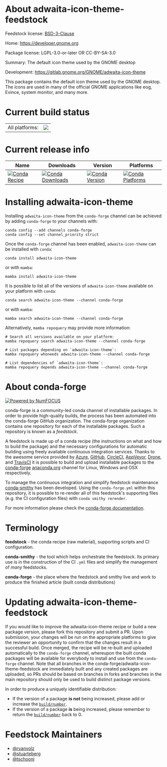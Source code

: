 About adwaita-icon-theme-feedstock
==================================

Feedstock license: [BSD-3-Clause](https://github.com/conda-forge/adwaita-icon-theme-feedstock/blob/main/LICENSE.txt)

Home: https://developer.gnome.org

Package license: LGPL-3.0-or-later OR CC-BY-SA-3.0

Summary: The default icon theme used by the GNOME desktop

Development: https://gitlab.gnome.org/GNOME/adwaita-icon-theme

This package contains the default icon theme used by the GNOME desktop.
The icons are used in many of the official GNOME applications like eog,
Evince, system monitor, and many more.


Current build status
====================


<table><tr><td>All platforms:</td>
    <td>
      <a href="https://dev.azure.com/conda-forge/feedstock-builds/_build/latest?definitionId=9564&branchName=main">
        <img src="https://dev.azure.com/conda-forge/feedstock-builds/_apis/build/status/adwaita-icon-theme-feedstock?branchName=main">
      </a>
    </td>
  </tr>
</table>

Current release info
====================

| Name | Downloads | Version | Platforms |
| --- | --- | --- | --- |
| [![Conda Recipe](https://img.shields.io/badge/recipe-adwaita--icon--theme-green.svg)](https://anaconda.org/conda-forge/adwaita-icon-theme) | [![Conda Downloads](https://img.shields.io/conda/dn/conda-forge/adwaita-icon-theme.svg)](https://anaconda.org/conda-forge/adwaita-icon-theme) | [![Conda Version](https://img.shields.io/conda/vn/conda-forge/adwaita-icon-theme.svg)](https://anaconda.org/conda-forge/adwaita-icon-theme) | [![Conda Platforms](https://img.shields.io/conda/pn/conda-forge/adwaita-icon-theme.svg)](https://anaconda.org/conda-forge/adwaita-icon-theme) |

Installing adwaita-icon-theme
=============================

Installing `adwaita-icon-theme` from the `conda-forge` channel can be achieved by adding `conda-forge` to your channels with:

```
conda config --add channels conda-forge
conda config --set channel_priority strict
```

Once the `conda-forge` channel has been enabled, `adwaita-icon-theme` can be installed with `conda`:

```
conda install adwaita-icon-theme
```

or with `mamba`:

```
mamba install adwaita-icon-theme
```

It is possible to list all of the versions of `adwaita-icon-theme` available on your platform with `conda`:

```
conda search adwaita-icon-theme --channel conda-forge
```

or with `mamba`:

```
mamba search adwaita-icon-theme --channel conda-forge
```

Alternatively, `mamba repoquery` may provide more information:

```
# Search all versions available on your platform:
mamba repoquery search adwaita-icon-theme --channel conda-forge

# List packages depending on `adwaita-icon-theme`:
mamba repoquery whoneeds adwaita-icon-theme --channel conda-forge

# List dependencies of `adwaita-icon-theme`:
mamba repoquery depends adwaita-icon-theme --channel conda-forge
```


About conda-forge
=================

[![Powered by
NumFOCUS](https://img.shields.io/badge/powered%20by-NumFOCUS-orange.svg?style=flat&colorA=E1523D&colorB=007D8A)](https://numfocus.org)

conda-forge is a community-led conda channel of installable packages.
In order to provide high-quality builds, the process has been automated into the
conda-forge GitHub organization. The conda-forge organization contains one repository
for each of the installable packages. Such a repository is known as a *feedstock*.

A feedstock is made up of a conda recipe (the instructions on what and how to build
the package) and the necessary configurations for automatic building using freely
available continuous integration services. Thanks to the awesome service provided by
[Azure](https://azure.microsoft.com/en-us/services/devops/), [GitHub](https://github.com/),
[CircleCI](https://circleci.com/), [AppVeyor](https://www.appveyor.com/),
[Drone](https://cloud.drone.io/welcome), and [TravisCI](https://travis-ci.com/)
it is possible to build and upload installable packages to the
[conda-forge](https://anaconda.org/conda-forge) [anaconda.org](https://anaconda.org/)
channel for Linux, Windows and OSX respectively.

To manage the continuous integration and simplify feedstock maintenance
[conda-smithy](https://github.com/conda-forge/conda-smithy) has been developed.
Using the ``conda-forge.yml`` within this repository, it is possible to re-render all of
this feedstock's supporting files (e.g. the CI configuration files) with ``conda smithy rerender``.

For more information please check the [conda-forge documentation](https://conda-forge.org/docs/).

Terminology
===========

**feedstock** - the conda recipe (raw material), supporting scripts and CI configuration.

**conda-smithy** - the tool which helps orchestrate the feedstock.
                   Its primary use is in the construction of the CI ``.yml`` files
                   and simplify the management of *many* feedstocks.

**conda-forge** - the place where the feedstock and smithy live and work to
                  produce the finished article (built conda distributions)


Updating adwaita-icon-theme-feedstock
=====================================

If you would like to improve the adwaita-icon-theme recipe or build a new
package version, please fork this repository and submit a PR. Upon submission,
your changes will be run on the appropriate platforms to give the reviewer an
opportunity to confirm that the changes result in a successful build. Once
merged, the recipe will be re-built and uploaded automatically to the
`conda-forge` channel, whereupon the built conda packages will be available for
everybody to install and use from the `conda-forge` channel.
Note that all branches in the conda-forge/adwaita-icon-theme-feedstock are
immediately built and any created packages are uploaded, so PRs should be based
on branches in forks and branches in the main repository should only be used to
build distinct package versions.

In order to produce a uniquely identifiable distribution:
 * If the version of a package **is not** being increased, please add or increase
   the [``build/number``](https://docs.conda.io/projects/conda-build/en/latest/resources/define-metadata.html#build-number-and-string).
 * If the version of a package **is** being increased, please remember to return
   the [``build/number``](https://docs.conda.io/projects/conda-build/en/latest/resources/define-metadata.html#build-number-and-string)
   back to 0.

Feedstock Maintainers
=====================

* [@ryanvolz](https://github.com/ryanvolz/)
* [@stuarteberg](https://github.com/stuarteberg/)
* [@tschoonj](https://github.com/tschoonj/)

